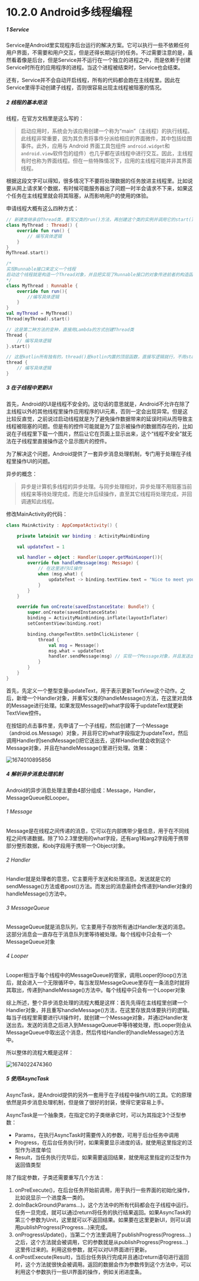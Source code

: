 # 10.2.0 Android多线程编程

##### 1 Service

Service是Android里实现程序后台运行的解决方案。它可以执行一些不依赖任何用户界面，不需要和用户交互，但是还得长期运行的任务。不过需要注意的是，虽然看着像是后台，但是Service并不运行在一个独立的进程之中，而是依赖于创建Service时所在的应用程序的进程。当这个进程被结束时，Service也会结束。

还有，Service并不会自动开启线程，所有的代码都会跑在主线程里。因此在Service里得手动创建子线程，否则很容易出现主线程被阻塞的情况。

##### 2 线程的基本用法

线程，在官方文档里是这么写的：

> 启动应用时，系统会为该应用创建一个称为“main”（主线程）的执行线程。此线程非常重要，因为其负责将事件分派给相应的界面微件，其中包括绘图事件。此外，应用与 Android 界面工具包组件 `android.widget`和 `android.view`软件包的组件）也几乎都在该线程中进行交互。因此，主线程有时也称为界面线程。但在一些特殊情况下，应用的主线程可能并非其界面线程。

根据这段文字可以得知，很多情况下不要将处理数据的任务放进主线程里。比如说要从网上请求某个数据，有时候可能服务器出了问题一时半会请求不下来，如果这个任务在主线程里就会将其阻塞，从而影响用户的使用的体验。

申请线程大概有这么四种方式：

```kotlin
// 新建类继承自Thread类，重写父类的run()方法，再创建这个类的实例并调用它的start()方法
class MyThread : Thread() {
	override fun run() {
		// 编写具体逻辑
	}
}
MyThread.start()
```

```kotlin
/* 
实现Runnable接口来定义一个线程
启动这个线程就是构造一个Thread对象，并且把实现了Runnable接口的对象传进前者的构造函数里，再调用它的start()方法
*/
class MyThread : Runnable {
	override fun run(){
		//编写具体逻辑
	}
}
val myThread = MyThread()
Thread(myThread).start()
```

```kotlin
// 这是第二种方法的变种，直接用Lambda的方式创建Thread类
Thread {
    // 编写具体逻辑
}.start()
```

```kotlin
// 这是kotlin所有独有的，thread()是kotlin内置的顶层函数，直接写逻辑就行，不用start()
thread {
    // 编写具体逻辑
}
```

##### 3 在子线程中更新UI

首先，Android的UI是线程不安全的。这句话的意思就是，Android不允许在除了主线程以外的其他线程里操作应用程序的UI元素，否则一定会出现异常。但是这比较反直觉，之前说过启动线程就是为了避免操作数据带来的延误时间从而导致主线程被阻塞的问题。但是有的控件可能就是为了显示被操作的数据而存在的，比如说在子线程里下载一个图片，然后让它在页面上显示出来，这个“线程不安全”就无法在子线程里直接操作这个显示图片的控件。

为了解决这个问题，Android提供了一套异步消息处理机制，专门用于处理在子线程里操作UI的问题。

异步的概念：

> 异步是计算机多线程的异步处理。与同步处理相对，异步处理不用阻塞当前线程来等待处理完成，而是允许后续操作，直至其它线程将处理完成，并回调通知此线程。

修改MainActivity的代码：

```kotlin
class MainActivity : AppCompatActivity() {

    private lateinit var binding : ActivityMainBinding

    val updateText = 1

    val handler = object : Handler(Looper.getMainLooper()){
        override fun handleMessage(msg: Message) {
            // 在这里进行UI操作
            when (msg.what) {
                updateText -> binding.textView.text = "Nice to meet you!"
            }
        }
    }

    override fun onCreate(savedInstanceState: Bundle?) {
        super.onCreate(savedInstanceState)
        binding = ActivityMainBinding.inflate(layoutInflater)
        setContentView(binding.root)

        binding.changeTextBtn.setOnClickListener {
            thread {
                val msg = Message()
                msg.what = updateText
                handler.sendMessage(msg) // 实现一个Message对象，并且发送出去
            }
        }
    }
}
```

首先，先定义一个整型变量updateText，用于表示更新TextView这个动作。之后，新增一个Handler对象，并重写父类的handleMessage()方法，在这里对具体的Message进行处理。如果发现Message的what字段等于updateText就更新TextView控件。

在按钮的点击事件里，先申请了一个子线程，然后创建了一个Message（android.os.Message）对象，并且将它的what字段指定为updateText，然后调用Handler的sendMessage()把它送出去，这样Handler就会收到这个Message对象，并且在handleMessage()里进行处理。效果：

![1674010895856](image/10.2.0Android多线程编程/1674010895856.png)

##### 4 解析异步消息处理机制

Android的异步消息处理主要由4部分组成：Message，Handler，MessageQueue和Looper。

###### 1 Message

Message是在线程之间传递的消息，它可以在内部携带少量信息，用于在不同线程之间传递数据。除了10.2.3里使用的what字段，还有arg1和arg2字段用于携带部分整形数据，和obj字段用于携带一个Object对象。

###### 2 Handler

Handler就是处理者的意思，它主要用于发送和处理消息。发送就是它的sendMessage()方法或者post()方法。而发出的消息最终会传递到Handler对象的handleMessage()方法中。

###### 3 MessageQueue

MessageQueue就是消息队列，它主要用于存放所有通过Handler发送的消息。这部分消息会一直存在于消息队列里等待被处理。每个线程中只会有一个MessageQueue对象

###### 4 Looper

Looper相当于每个线程中的MessageQueue的管家，调用Looper的loop()方法后，就会进入一个无限循环中，每当发现MessageQueue里存在一条消息时就将其取出，传递到handleMessage()方法中。每个线程中只会有一个Looper对象

综上所述，整个异步消息处理的流程大概是这样：首先先得在主线程里创建一个Handler对象，并且重写handleMessage()方法，在这里存放具体要执行的逻辑。每当子线程里需要进行UI操作时，就创建一个Message对象，并通过Handler发送出去。发送的消息之后进入到MessageQueue中等待被处理，而Looper则会从MessageQueue中取出这个消息，然后传给Handler的handleMessage()方法中。

所以整体的流程大概是这样：

![1674022474360](image/10.2.0Android多线程编程/1674022474360.png)

##### 5 使用AsyncTask

AsyncTask，是Android提供的另外一套用于在子线程中操作UI的工具。它的原理依然是异步消息处理机制，但是做了很好的封装，使得它更容易上手。

AsyncTask是一个抽象类，在指定它的子类继承它时，可以为其指定3个泛型参数：

* Params，在执行AsyncTask时需要传入的参数，可用于后台任务中调用
* Progress，在后台任务执行时，如果需要显示进度的话，就使用这里指定的泛型作为进度单位
* Result，当任务执行完毕后，如果需要返回结果，就使用这里指定的泛型作为返回值类型

除了指定参数，子类还需要重写几个方法：

1. onPreExecute()，在后台任务开始前调用，用于执行一些界面的初始化操作，比如说显示一个进度条一类的。
2. doInBackGround(Params...)，这个方法中的所有代码都会在子线程中运行。任务一旦完成，就可以通过return将任务的执行结果返回。如果AsyncTask的第三个参数为Unit，这里就可以不返回结果。如果要在这里更新UI，则可以调用publishProgress(Progress...)来完成。
3. onProgressUpdate()，当第二个方法里调用了publishProgress(Progress...)之后，这个方法就会被调用，它的参数就是从publishProgress(Progress...)这里传过来的。利用这些参数，就可以对UI界面进行更新。
4. onPostExecute(Result)，当后台任务执行完成并且通过return语句进行返回时，这个方法就很快会被调用。返回的数据会作为参数传到这个方法中，可以利用这个参数执行一些UI界面的操作，例如关闭进度条。
